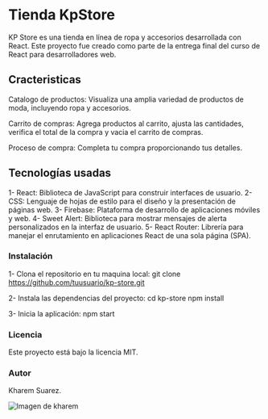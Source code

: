 # Tienda KpStore

KP Store es una tienda en línea de ropa y accesorios desarrollada con React. Este proyecto fue creado como parte de la entrega final del curso de React para desarrolladores web.

## Cracteristicas

Catalogo de productos: Visualiza una amplia variedad de productos de moda, incluyendo ropa y accesorios.

Carrito de compras: Agrega productos al carrito, ajusta las cantidades, verifica el total de la compra y vacia el carrito de compras.

Proceso de compra: Completa tu compra proporcionando tus detalles.

## Tecnologías usadas

1- React: Biblioteca de JavaScript para construir interfaces de usuario.
2- CSS: Lenguaje de hojas de estilo para el diseño y la presentación de páginas web.
3- Firebase: Plataforma de desarrollo de aplicaciones móviles y web.
4- Sweet Alert: Biblioteca para mostrar mensajes de alerta personalizados en la interfaz de usuario.
5- React Router: Librería para manejar el enrutamiento en aplicaciones React de una sola página (SPA).

### Instalación

1- Clona el repositorio en tu maquina local:
git clone https://github.com/tuusuario/kp-store.git

2- Instala las dependencias del proyecto:
cd kp-store
npm install

3- Inicia la aplicación:
npm start

### Licencia

Este proyecto está bajo la licencia MIT.

### Autor

Kharem Suarez.

![Imagen de kharem](./img/kharem-img.png)
